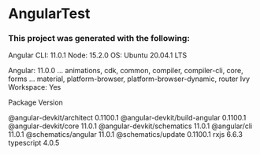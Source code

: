 # AngularTest

### This project was generated with the following:

Angular CLI: 11.0.1
Node: 15.2.0
OS: Ubuntu 20.04.1 LTS

Angular: 11.0.0
... animations, cdk, common, compiler, compiler-cli, core, forms
... material, platform-browser, platform-browser-dynamic, router
Ivy Workspace: Yes

Package                         Version

@angular-devkit/architect       0.1100.1
@angular-devkit/build-angular   0.1100.1
@angular-devkit/core            11.0.1
@angular-devkit/schematics      11.0.1
@angular/cli                    11.0.1
@schematics/angular             11.0.1
@schematics/update              0.1100.1
rxjs                            6.6.3
typescript                      4.0.5
